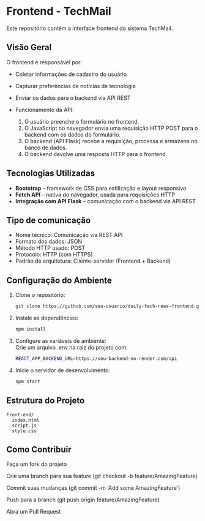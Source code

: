 # Frontend - TechMail

Este repositório contém a interface frontend do sistema TechMail.  
  

## Visão Geral

O frontend é responsável por:
- Coletar informações de cadastro do usuário
- Capturar preferências de notícias de tecnologia
- Enviar os dados para o backend via API REST

- Funcionamento da API:
  1. O usuário preenche o formulário no frontend.
  2. O JavaScript no navegador envia uma requisição HTTP POST para o backend com os dados do formulário.
  3. O backend (API Flask) recebe a requisição, processa e armazena no banco de dados.
  4. O backend devolve uma resposta HTTP para o frontend.
    

## Tecnologias Utilizadas

- **Bootstrap** – framework de CSS para estilização e layout responsivo
- **Fetch API** – nativa do navegador, usada para requisições HTTP
- **Integração com API Flask** – comunicação com o backend via API REST
  

## Tipo de comunicação
- Nome técnico: Comunicação via REST API
- Formato dos dados: JSON
- Método HTTP usado: POST
- Protocolo: HTTP (com HTTPS)
- Padrão de arquitetura: Cliente-servidor (Frontend + Backend)
  

## Configuração do Ambiente

1. Clone o repositório:
   ```bash
   git clone https://github.com/seu-usuario/daily-tech-news-frontend.git
2. Instale as dependências:
   ```bash
   npm install

3. Configure as variáveis de ambiente:  
Crie um arquivo .env na raiz do projeto com:
    ```bash
   REACT_APP_BACKEND_URL=https://seu-backend-no-render.com/api
    
4. Inicie o servidor de desenvolvimento:
    ```bash
    npm start

## Estrutura do Projeto
    Front-end/
      index.html
      script.js
      style.css


## Como Contribuir
Faça um fork do projeto

Crie uma branch para sua feature (git checkout -b feature/AmazingFeature)

Commit suas mudanças (git commit -m 'Add some AmazingFeature')

Push para a branch (git push origin feature/AmazingFeature)

Abra um Pull Request
